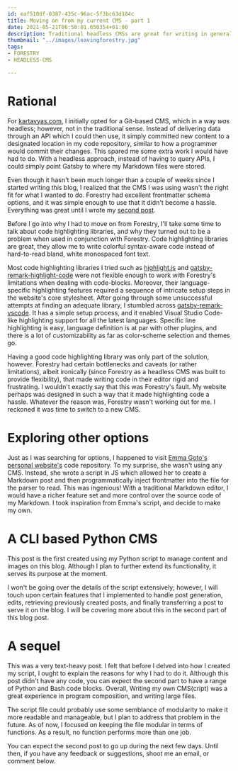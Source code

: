 ```yaml
---
id: eaf510df-0387-435c-96ac-5f3bc63d184c
title: Moving on from my current CMS - part 1
date: 2021-05-21T06:50:01.650354+01:00
description: Traditional headless CMSs are great for writing in general, but they seem to fall apart when used for technical writing
thumbnail: "../images/leavingforestry.jpg"
tags:
- FORESTRY
- HEADLESS-CMS

---
```

# Rational

For [kartavyas.com](https://kartavyas.com), I initially opted for a Git-based CMS, which in a way *was* headless; however, not in the traditional sense. Instead of delivering data through an API which I could then use, it simply committed new content to a designated location in my code repository, similar to how a programmer would commit their changes. This spared me some extra work I would have had to do. With a headless approach, instead of having to query APIs, I could simply point Gatsby to where my Markdown files were stored.

Even though it hasn't been much longer than a couple of weeks since I started writing this blog, I realized that the CMS I was using wasn't the right fit for what I wanted to do. Forestry had excellent frontmatter schema options, and it was simple enough to use that it didn't become a hassle. Everything was great until I wrote my [second post](https://www.kartavyas.com/content/posts/setting-up-your-competitive-programming-environment-using-cygwin-and-cpp-templates).

Before I go into why I had to move on from Forestry, I'll take some time to talk about code highlighting libraries, and why they turned out to be a problem when used in conjunction with Forestry. Code highlighting libraries are great, they allow me to write colorful syntax-aware code instead of hard-to-read bland, white monospaced font text.

Most code highlighting libraries I tried such as [highlight.js](https://highlightjs.org/) and [gatsby-remark-highlight-code](https://github.com/deckgo/gatsby-remark-highlight-code) were not flexible enough to work with Forestry's limitations when dealing with code-blocks. Moreover, their language-specific highlighting features required a sequence of intricate setup steps in the website's core stylesheet. After going through some unsuccessful attempts at finding an adequate library, I stumbled across [gatsby-remark-vscode](https://www.gatsbyjs.com/plugins/gatsby-remark-vscode). It has a simple setup process, and it enabled Visual Studio Code-like highlighting support for all the latest languages. Specific line highlighting is easy, language definition is at par with other plugins, and there is a lot of customizability as far as color-scheme selection and themes go.

Having a good code highlighting library was only part of the solution, however. Forestry had certain bottlenecks and caveats (or rather limitations), albeit ironically (since Forestry as a headless CMS was built to provide flexibility), that made writing code in their editor rigid and frustrating. I wouldn't exactly say that this was Forestry's fault. My website perhaps was designed in such a way that it made highlighting code a hassle. Whatever the reason was, Forestry wasn't working out for me. I reckoned it was time to switch to a new CMS.

# Exploring other options

Just as I was searching for options, I happened to visit [Emma Goto's](https://twitter.com/emma_goto) [personal website's](https://www.emgoto.com/) code repository. To my surprise, she wasn't using any CMS. Instead, she wrote a script in JS which allowed her to create a Markdown post and then programmatically inject frontmatter into the file for the parser to read. This was ingenious! With a traditional Markdown editor, I would have a richer feature set and more control over the source code of my Markdown. I took inspiration from Emma's script, and decide to make my own.

# A CLI based Python CMS

This post is the first created using my Python script to manage content and images on this blog. Although I plan to further extend its functionality, it serves its purpose at the moment.

I won't be going over the details of the script extensively; however, I will touch upon certain features that I implemented to handle post generation, edits, retrieving previously created posts, and finally transferring a post to serve it on the blog. I will be covering more about this in the second part of this blog post.

# A sequel 

This was a very text-heavy post. I felt that before I delved into how I created my script, I ought to explain the reasons for why I had to do it. Although this post didn't have any code, you can expect the second part to have a range of Python and Bash code blocks. Overall, Writing my own CMS(cript) was a great experience in program composition, and writing large files.

The script file could probably use some semblance of modularity to make it more readable and manageable, but I plan to address that problem in the future. As of now, I focused on keeping the file modular in terms of functions. As a result, no function performs more than one job.

You can expect the second post to go up during the next few days. Until then, if you have any feedback or suggestions, shoot me an email, or comment below.